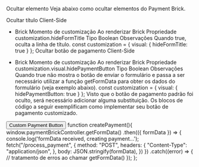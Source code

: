 Ocultar elemento
Veja abaixo como ocultar elementos do Payment Brick.

Ocultar título
Client-Side

-	Brick
Momento de customização	Ao renderizar Brick
Propriedade	customization.hideFormTitle
Tipo	Boolean
Observações	Quando true, oculta a linha de título.
const customization = {
 visual: {
   hideFormTitle: true
 }
};
Ocultar botão de pagamento
Client-Side

-	Brick
Momento de customização	Ao renderizar Brick
Propriedade	customization.visual.hidePaymentButton
Tipo	Boolean
Observações	Quando true não mostra o botão de enviar o formulário e passa a ser necessário utilizar a função getFormData para obter os dados do formulário (veja exemplo abaixo).
const customization = {
 visual: {
   hidePaymentButton: true
 }
};
Visto que o botão de pagamento padrão foi oculto, será necessário adicionar alguma substituição. Os blocos de código a seguir exemplificam como implementar seu botão de pagamento customizado.

<button type="button" onclick="createPayment();">Custom Payment Button</button>
function createPayment(){
    window.paymentBrickController.getFormData()
        .then(({ formData }) => {
            console.log('formData received, creating payment...');
            fetch("/process_payment", {
                method: "POST",
                headers: {
                    "Content-Type": "application/json",
                },
                body: JSON.stringify(formData),
            })
        })
        .catch((error) => {
            // tratamento de erros ao chamar getFormData()
        });
};